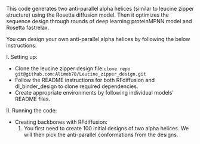 This code generates two anti-parallel alpha helices (similar to leucine zipper structure) using the Rosetta diffusion model. Then it optimizes the sequence design through rounds of deep learning proteinMPNN model and Rosetta fastrelax. 

You can design your own anti-parallel alpha helices by following the below instructions.

I. Setting up:
* Clone the leucine zipper design file:`clone repo git@github.com:Alimob78/Leucine_zipper_design.git`
* Follow the README instructions for both RFdiffusion and dl_binder_design to clone required dependencies.
* Create appropriate environments by following individual models' README files.

II. Running the code:

* Creating backbones with RFdiffusion:
  1. You first need to create 100 initial designs of two alpha helices. We will then pick the anti-parallel conformations from the designs. 


